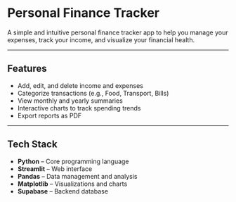 # Personal Finance Tracker

A simple and intuitive personal finance tracker app to help you manage your expenses, track your income, and visualize your financial health.

---

## Features

- Add, edit, and delete income and expenses  
- Categorize transactions (e.g., Food, Transport, Bills)  
- View monthly and yearly summaries  
- Interactive charts to track spending trends  
- Export reports as PDF  

---

## Tech Stack

- **Python** – Core programming language  
- **Streamlit** – Web interface  
- **Pandas** – Data management and analysis  
- **Matplotlib** – Visualizations and charts  
- **Supabase** – Backend database  
